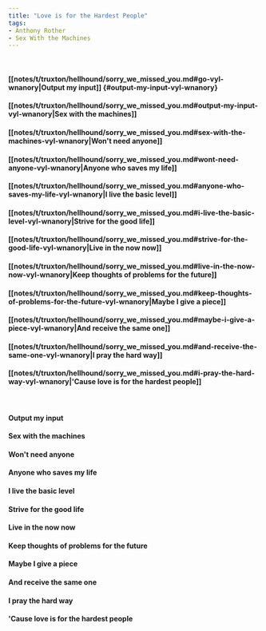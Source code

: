 ```yaml
---
title: "Love is for the Hardest People"
tags:
- Anthony Rother
- Sex With the Machines
---
```

&nbsp;
#### [[notes/t/truxton/hellhound/sorry_we_missed_you.md#go-vyl-wnanory|Output my input]] {#output-my-input-vyl-wnanory}
#### [[notes/t/truxton/hellhound/sorry_we_missed_you.md#output-my-input-vyl-wnanory|Sex with the machines]]
#### [[notes/t/truxton/hellhound/sorry_we_missed_you.md#sex-with-the-machines-vyl-wnanory|Won't need anyone]]
#### [[notes/t/truxton/hellhound/sorry_we_missed_you.md#wont-need-anyone-vyl-wnanory|Anyone who saves my life]]
#### [[notes/t/truxton/hellhound/sorry_we_missed_you.md#anyone-who-saves-my-life-vyl-wnanory|I live the basic level]]
#### [[notes/t/truxton/hellhound/sorry_we_missed_you.md#i-live-the-basic-level-vyl-wnanory|Strive for the good life]]
#### [[notes/t/truxton/hellhound/sorry_we_missed_you.md#strive-for-the-good-life-vyl-wnanory|Live in the now now]]
#### [[notes/t/truxton/hellhound/sorry_we_missed_you.md#live-in-the-now-now-vyl-wnanory|Keep thoughts of problems for the future]]
#### [[notes/t/truxton/hellhound/sorry_we_missed_you.md#keep-thoughts-of-problems-for-the-future-vyl-wnanory|Maybe I give a piece]]
#### [[notes/t/truxton/hellhound/sorry_we_missed_you.md#maybe-i-give-a-piece-vyl-wnanory|And receive the same one]]
#### [[notes/t/truxton/hellhound/sorry_we_missed_you.md#and-receive-the-same-one-vyl-wnanory|I pray the hard way]]
#### [[notes/t/truxton/hellhound/sorry_we_missed_you.md#i-pray-the-hard-way-vyl-wnanory|'Cause love is for the hardest people]]
&nbsp;
#### Output my input
#### Sex with the machines
#### Won't need anyone
#### Anyone who saves my life
#### I live the basic level
#### Strive for the good life
#### Live in the now now
#### Keep thoughts of problems for the future
#### Maybe I give a piece
#### And receive the same one
#### I pray the hard way
#### 'Cause love is for the hardest people
